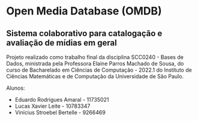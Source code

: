 # Open Media Database (OMDB)

## Sistema colaborativo para catalogação e avaliação de mídias em geral

Projeto realizado como trabalho final da disciplina SCC0240 - Bases de Dados, ministrada pela Professora Elaine Parros Machado de Sousa, do curso de Bacharelado em Ciências de Computação - 2022.1 do Instituto de Ciências Matemáticas e de Computação da Universidade de São Paulo.

Alunos:

- Eduardo Rodrigues Amaral - 11735021
- Lucas Xavier Leite - 10783347
- Vinícius Stroebel Bertelle - 9266469
